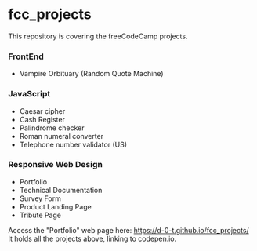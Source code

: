 # fcc_projects

This repository is covering the freeCodeCamp projects.

### FrontEnd

- Vampire Orbituary (Random Quote Machine)

### JavaScript

- Caesar cipher
- Cash Register
- Palindrome checker
- Roman numeral converter
- Telephone number validator (US)

### Responsive Web Design

- Portfolio
- Technical Documentation
- Survey Form
- Product Landing Page
- Tribute Page

Access the "Portfolio" web page here: https://d-0-t.github.io/fcc_projects/  
It holds all the projects above, linking to codepen.io.
